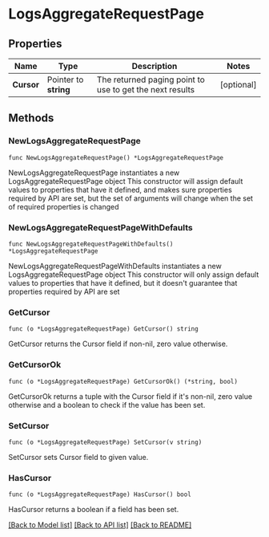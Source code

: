 # LogsAggregateRequestPage

## Properties

Name | Type | Description | Notes
------------ | ------------- | ------------- | -------------
**Cursor** | Pointer to **string** | The returned paging point to use to get the next results | [optional] 

## Methods

### NewLogsAggregateRequestPage

`func NewLogsAggregateRequestPage() *LogsAggregateRequestPage`

NewLogsAggregateRequestPage instantiates a new LogsAggregateRequestPage object
This constructor will assign default values to properties that have it defined,
and makes sure properties required by API are set, but the set of arguments
will change when the set of required properties is changed

### NewLogsAggregateRequestPageWithDefaults

`func NewLogsAggregateRequestPageWithDefaults() *LogsAggregateRequestPage`

NewLogsAggregateRequestPageWithDefaults instantiates a new LogsAggregateRequestPage object
This constructor will only assign default values to properties that have it defined,
but it doesn't guarantee that properties required by API are set

### GetCursor

`func (o *LogsAggregateRequestPage) GetCursor() string`

GetCursor returns the Cursor field if non-nil, zero value otherwise.

### GetCursorOk

`func (o *LogsAggregateRequestPage) GetCursorOk() (*string, bool)`

GetCursorOk returns a tuple with the Cursor field if it's non-nil, zero value otherwise
and a boolean to check if the value has been set.

### SetCursor

`func (o *LogsAggregateRequestPage) SetCursor(v string)`

SetCursor sets Cursor field to given value.

### HasCursor

`func (o *LogsAggregateRequestPage) HasCursor() bool`

HasCursor returns a boolean if a field has been set.


[[Back to Model list]](../README.md#documentation-for-models) [[Back to API list]](../README.md#documentation-for-api-endpoints) [[Back to README]](../README.md)


